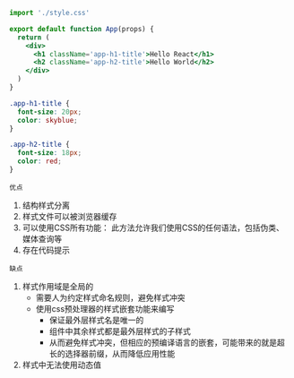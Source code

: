 ```jsx
import './style.css'

export default function App(props) {
  return (
    <div>
      <h1 className='app-h1-title'>Hello React</h1>
      <h2 className='app-h2-title'>Hello World</h2>
    </div>
  )
}
```

```css
.app-h1-title {
  font-size: 20px;
  color: skyblue;
}

.app-h2-title {
  font-size: 18px;
  color: red;
}
```



`优点`

1. 结构样式分离
2. 样式文件可以被浏览器缓存
3. 可以使用CSS所有功能： 此方法允许我们使用CSS的任何语法，包括伪类、媒体查询等
4. 存在代码提示



`缺点`

1. 样式作用域是全局的
   + 需要人为约定样式命名规则，避免样式冲突
   + 使用css预处理器的样式嵌套功能来编写
     + 保证最外层样式名是唯一的
     + 组件中其余样式都是最外层样式的子样式
     + 从而避免样式冲突，但相应的预编译语言的嵌套，可能带来的就是超长的选择器前缀，从而降低应用性能
2. 样式中无法使用动态值